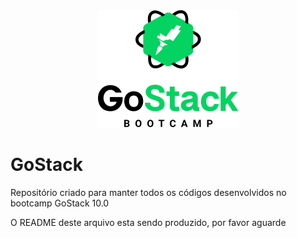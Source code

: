 <div align="center">
  <img src="githubAssets/bootcamp-header.png" alt="Logo GoStack" title="GoStack">
</div>

# GoStack
Repositório criado para manter todos os códigos desenvolvidos no bootcamp GoStack 10.0

O README deste arquivo esta sendo produzido, por favor aguarde